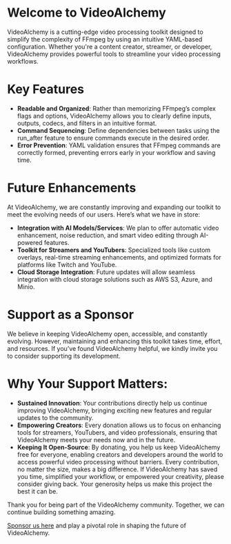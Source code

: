 # Welcome to VideoAlchemy
VideoAlchemy is a cutting-edge video processing toolkit designed to simplify the complexity of FFmpeg by using an intuitive YAML-based configuration. Whether you're a content creator, streamer, or developer, VideoAlchemy provides powerful tools to streamline your video processing workflows.

# Key Features
- **Readable and Organized**: Rather than memorizing FFmpeg’s complex flags and options, VideoAlchemy allows you to clearly define inputs, outputs, codecs, and filters in an intuitive format.
- **Command Sequencing**: Define dependencies between tasks using the run_after feature to ensure commands execute in the desired order.
- **Error Prevention**: YAML validation ensures that FFmpeg commands are correctly formed, preventing errors early in your workflow and saving time.

# Future Enhancements
At VideoAlchemy, we are constantly improving and expanding our toolkit to meet the evolving needs of our users. Here’s what we have in store:

- **Integration with AI Models/Services**: We plan to offer automatic video enhancement, noise reduction, and smart video editing through AI-powered features.
- **Toolkit for Streamers and YouTubers**: Specialized tools like custom overlays, real-time streaming enhancements, and optimized formats for platforms like Twitch and YouTube.
- **Cloud Storage Integration**: Future updates will allow seamless integration with cloud storage solutions such as AWS S3, Azure, and Minio.

# Support as a Sponsor
We believe in keeping VideoAlchemy open, accessible, and constantly evolving. However, maintaining and enhancing this toolkit takes time, effort, and resources. If you’ve found VideoAlchemy helpful, we kindly invite you to consider supporting its development.

# Why Your Support Matters:

- **Sustained Innovation**: Your contributions directly help us continue improving VideoAlchemy, bringing exciting new features and regular updates to the community.
- **Empowering Creators**: Every donation allows us to focus on enhancing tools for streamers, YouTubers, and video professionals, ensuring that VideoAlchemy meets your needs now and in the future.
- **Keeping It Open-Source**: By donating, you help us keep VideoAlchemy free for everyone, enabling creators and developers around the world to access powerful video processing without barriers.
Every contribution, no matter the size, makes a big difference. If VideoAlchemy has saved you time, simplified your workflow, or empowered your creativity, please consider giving back. Your generosity helps us make this project the best it can be.

Thank you for being part of the VideoAlchemy community. Together, we can continue building something amazing.

[Sponsor us here](sponsor.md) and play a pivotal role in shaping the future of VideoAlchemy.


